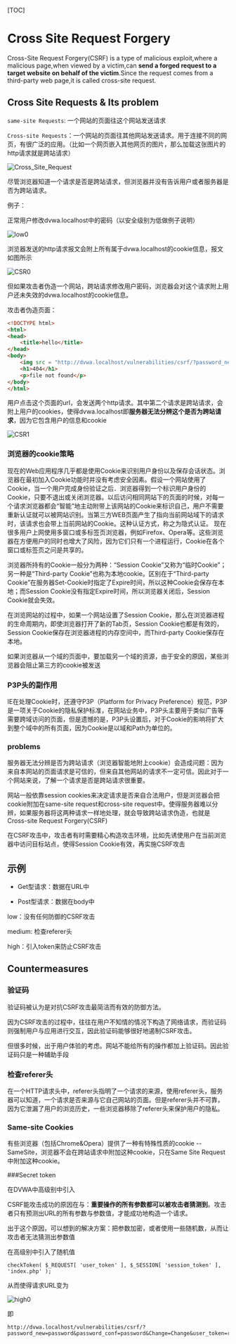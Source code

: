 [TOC]

# Cross Site Request Forgery

Cross-Site Request Forgery(CSRF) is a type of malicious exploit,where a malicious page,when viewed by a victim,can **send a forged request to a target website on behalf of the victim**.Since the request comes from a third-party web page,it is called cross-site request.



## Cross Site Requests & Its problem

`same-site Requests`: 一个网站的页面往这个网站发送请求

`Cross-site Requests`：一个网站的页面往其他网站发送请求。用于连接不同的网页，有很广泛的应用。（比如一个网页嵌入其他网页的图片，那么加载这张图片的http请求就是跨站请求）

![Cross_Site_Request](image/Cross_Site_Request.png)

尽管浏览器知道一个请求是否是跨站请求，但浏览器并没有告诉用户或者服务器是否为跨站请求。

例子：

正常用户修改dvwa.localhost中的密码（以安全级别为低做例子说明）

![low0](image/low0.png)

浏览器发送的http请求报文会附上所有属于dvwa.localhost的cookie信息，报文如图所示

![CSR0](image/CSR0.png)

但如果攻击者伪造一个网站，跨站请求修改用户密码，浏览器会对这个请求附上用户还未失效的dvwa.localhost的cookie信息。

攻击者伪造页面：

```html
<!DOCTYPE html>
<html>
<head>
    <title>hello</title>
</head>
<body>
    <img src = "http://dvwa.localhost/vulnerabilities/csrf/?password_new=123&password_conf=123&Change=Change#" border="0" style="display: none">
    <h1>404</h1>
    <p>file not found</p>
</body>
</html>

```

用户点击这个页面的url，会发送两个http请求。其中第二个请求是跨站请求，会附上用户的cookies，使得dvwa.localhost即**服务器无法分辨这个是否为跨站请求**，因为它包含用户的信息和cookie

![CSR1](image/CSR1.png)

### 浏览器的cookie策略

现在的Web应用程序几乎都是使用Cookie来识别用户身份以及保存会话状态。浏览器在最初加入Cookie功能时并没有考虑安全因素。假设一个网站使用了Cookie，当一个用户完成身份验证之后．浏览器得到一个标识用户身份的Cookie，只要不退出或关闭浏览器。以后访问相同网站下的页面的时候，对每一个请求浏览器都会“智能”地主动附带上该网站的Cookie来标识自己，用户不需要重新认证就可以被网站识别。当第三方WEB页面产生了指向当前网站域下的请求时，该请求也会带上当前网站的Cookie。这种认证方式，称之为隐式认证。  现在很多用户上网使用多窗口或多标签页浏览器，例如Firefox、Opera等。这些浏览器在方便用户的同时也增大了风险，因为它们只有一个进程运行，Cookie在各个窗口或标签页之问是共享的。

浏览器所持有的Cookie一般分为两种：“Session Cookie”又称为“临时Cookie”；另一种是“Third-party Cookie”也称为本地cookie。区别在于“Third-party Cookie”在服务器Set-Cookie时指定了Expire时间，所以这种Cookie会保存在本地；而Session Cookie没有指定Expire时间，所以浏览器关闭后，Session Cookie就会失效。

在浏览网站的过程中，如果一个网站设置了Session Cookie，那么在浏览器进程的生命周期内，即使浏览器打开了新的Tab页，Session Cookie也都是有效的，Session Cookie保存在浏览器进程的内存空间中，而Third-party Cookie保存在本地。

如果浏览器从一个域的页面中，要加载另一个域的资源，由于安全的原因，某些浏览器会阻止第三方的cookie被发送



### P3P头的副作用

IE在处理Cookie时，还遵守P3P（Platform for Privacy Preference）规范，P3P是一项关于Cookie的隐私保护标准，在网站业务中，P3P头主要用于类似广告等需要跨域访问的页面，但是遗憾的是，P3P头设置后，对于Cookie的影响将扩大到整个域中的所有页面，因为Cookie是以域和Path为单位的。

### problems

服务器无法分辨是否为跨站请求（浏览器智能地附上cookie）会造成问题：因为来自本网站的页面请求是可信的，但来自其他网站的请求不一定可信。因此对于一个网站来说，了解一个请求是否是跨站请求很重要。

网站一般依靠session cookies来决定请求是否来自合法用户，但是浏览器会把cookie附加在same-site request和cross-site request中。使得服务器难以分辨，如果服务器将这两种请求一样地处理，就会导致跨站请求伪造，也就是Cross-site Request Forgery(CSRF)



在CSRF攻击中，攻击者有时需要精心构造攻击环境，比如先诱使用户在当前浏览器中访问目标站点，使得Session Cookie有效，再实施CSRF攻击



## 示例

* Get型请求：数据在URL中

* Post型请求：数据在body中

low：没有任何防御的CSRF攻击

medium: 检查referer头

high：引入token来防止CSRF攻击



## Countermeasures

### 验证码

验证码被认为是对抗CSRF攻击最简洁而有效的防御方法。

因为CSRF攻击的过程中，往往在用户不知情的情况下构造了网络请求，而验证码则强制用户与应用进行交互，因此验证码能够很好地遏制CSRF攻击。

但很多时候，出于用户体验的考虑。网站不能给所有的操作都加上验证码。因此验证码只是一种辅助手段

### 检查referer头

在一个HTTP请求头中，referer头指明了一个请求的来源，使用referer头，服务器可以知道，一个请求是否来源与它自己网站的页面。但是referer头并不可靠，因为它泄漏了用户的浏览历史，一些浏览器移除了referer头来保护用户的隐私。



### Same-site Cookies

有些浏览器（包括Chrome&Opera）提供了一种有特殊性质的cookie --SameSite，浏览器不会在跨站请求中附加这种cookie，只在Same Site Request中附加这种cookie。

###Secret token

在DVWA中高级别中引入

CSRF能攻击成功的原因在与：**重要操作的所有参数都可以被攻击者猜测到**。攻击者只有预测出URL的所有参数与参数值，才能成功地构造一个请求。

出于这个原因，可以想到的解决方案：把参数加密，或者使用一些随机数，从而让攻击者无法猜测出参数值

在高级别中引入了随机值

```
checkToken( $_REQUEST[ 'user_token' ], $_SESSION[ 'session_token' ], 'index.php' );
```

从而使得请求URL变为

![high0](image/high0.png)

即

```
http://dvwa.localhost/vulnerabilities/csrf/?password_new=password&password_conf=password&Change=Change&user_token=random(seed)
```

